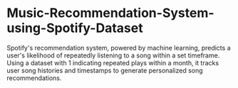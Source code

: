 # Music-Recommendation-System-using-Spotify-Dataset
Spotify's recommendation system, powered by machine learning, predicts a user's likelihood of repeatedly listening to a song within a set timeframe. Using a dataset with 1 indicating repeated plays within a month, it tracks user song histories and timestamps to generate personalized song recommendations.
